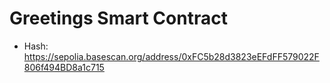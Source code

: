 # Greetings Smart Contract
- Hash: https://sepolia.basescan.org/address/0xFC5b28d3823eEFdFF579022F806f494BD8a1c715
